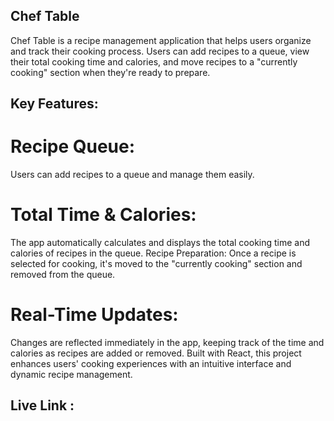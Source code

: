 ## Chef Table 
Chef Table is a recipe management application that helps users organize and track their cooking process. Users can add recipes to a queue, view their total cooking time and calories, and move recipes to a "currently cooking" section when they're ready to prepare.

## Key Features:
# Recipe Queue: 
Users can add recipes to a queue and manage them easily.
# Total Time & Calories: 
The app automatically calculates and displays the total cooking time and calories of recipes in the queue.
Recipe Preparation: Once a recipe is selected for cooking, it's moved to the "currently cooking" section and removed from the queue.
# Real-Time Updates:
Changes are reflected immediately in the app, keeping track of the time and calories as recipes are added or removed.
Built with React, this project enhances users' cooking experiences with an intuitive interface and dynamic recipe management.

## Live Link : 
